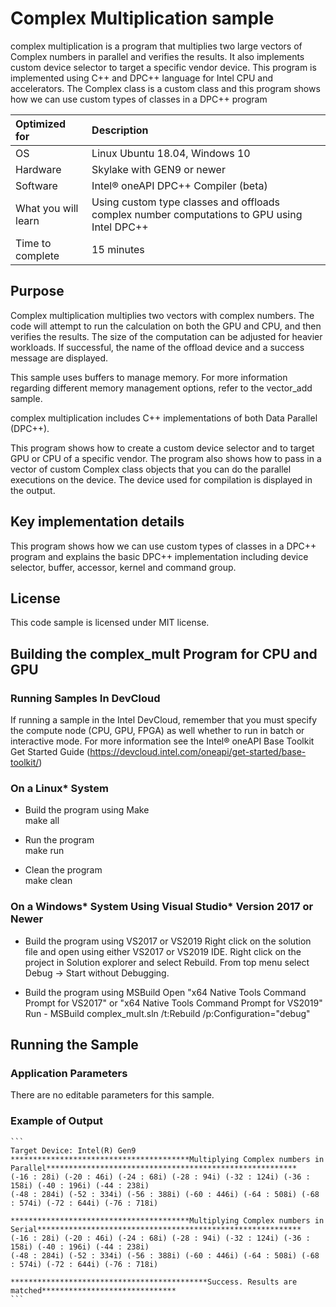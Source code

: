 # Complex Multiplication sample

complex multiplication is a program that multiplies two large vectors of 
Complex numbers in parallel and verifies the results. It also implements 
custom device selector to target a specific vendor device. This program is 
implemented using C++ and DPC++ language for Intel CPU and accelerators. 
The Complex class is a custom class and this program shows how we can use 
custom types of classes in a DPC++ program
  
| Optimized for                       | Description
|:---                               |:---
| OS                                | Linux Ubuntu 18.04, Windows 10 
| Hardware                          | Skylake with GEN9 or newer
| Software                          | Intel&reg; oneAPI DPC++ Compiler (beta)
| What you will learn               | Using custom type classes and offloads complex number computations to GPU using Intel DPC++
| Time to complete                  | 15 minutes  
  

## Purpose	

Complex multiplication multiplies two vectors with complex numbers. The 
code will attempt to run the calculation on both the GPU and CPU, and then 
verifies the results. The size of the computation can be adjusted for 
heavier workloads. If successful, the name of the offload device and a 
success message are displayed.

This sample uses buffers to manage memory. For more information regarding
different memory management options, refer to the vector_add sample.

complex multiplication includes C++ implementations of both Data Parallel 
(DPC++). 

This program shows how to create a custom device selector and to target 
GPU or CPU of a specific vendor. The program also shows how to pass in a 
vector of custom Complex class objects that you can do the parallel 
executions on the device. The device used for compilation is displayed in 
the output.


## Key implementation details 

This program shows how we can use custom types of classes in a DPC++ 
program and explains the basic DPC++ implementation including device 
selector, buffer, accessor, kernel and command group.  


## License  

This code sample is licensed under MIT license. 

## Building the complex_mult Program for CPU and GPU 

### Running Samples In DevCloud
If running a sample in the Intel DevCloud, remember that you must specify 
the compute node (CPU, GPU, FPGA) as well whether to run in batch or 
interactive mode. For more information see the Intel® oneAPI Base Toolkit 
Get Started Guide (https://devcloud.intel.com/oneapi/get-started/base-toolkit/)

### On a Linux* System 
   * Build the program using Make  
    make all  

   * Run the program  
    make run  

   * Clean the program  
    make clean 

### On a Windows* System Using Visual Studio* Version 2017 or Newer
* Build the program using VS2017 or VS2019
      Right click on the solution file and open using either VS2017 or 
      VS2019 IDE.
      Right click on the project in Solution explorer and select Rebuild.
      From top menu select Debug -> Start without Debugging.

* Build the program using MSBuild
      Open "x64 Native Tools Command Prompt for VS2017" or "x64 Native 
      Tools Command Prompt for VS2019"
      Run - MSBuild complex_mult.sln /t:Rebuild /p:Configuration="debug"


## Running the Sample

### Application Parameters
There are no editable parameters for this sample.

### Example of Output

    ```
    Target Device: Intel(R) Gen9
    ****************************************Multiplying Complex numbers in Parallel********************************************************
    (-16 : 28i) (-20 : 46i) (-24 : 68i) (-28 : 94i) (-32 : 124i) (-36 : 158i) (-40 : 196i) (-44 : 238i) 
    (-48 : 284i) (-52 : 334i) (-56 : 388i) (-60 : 446i) (-64 : 508i) (-68 : 574i) (-72 : 644i) (-76 : 718i) 

    ****************************************Multiplying Complex numbers in Serial***********************************************************
    (-16 : 28i) (-20 : 46i) (-24 : 68i) (-28 : 94i) (-32 : 124i) (-36 : 158i) (-40 : 196i) (-44 : 238i) 
    (-48 : 284i) (-52 : 334i) (-56 : 388i) (-60 : 446i) (-64 : 508i) (-68 : 574i) (-72 : 644i) (-76 : 718i) 

    ********************************************Success. Results are matched******************************
    ```
